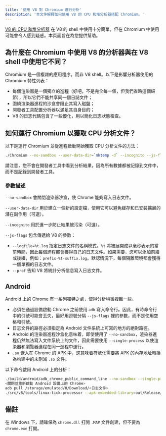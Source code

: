 ```yaml
---
title: '使用 V8 對 Chromium 進行分析'
description: '本文件解釋如何使用 V8 的 CPU 和堆分析器搭配 Chromium。'
---
```

[V8 的 CPU 和堆分析器](/docs/profile) 在 V8 的 shell 中使用十分簡單，但在 Chromium 中使用可能會令人感到疑惑。本頁面旨在為您提供幫助。

## 為什麼在 Chromium 中使用 V8 的分析器與在 V8 shell 中使用它不同？

Chromium 是一個複雜的應用程序，而非 V8 shell。以下是影響分析器使用的 Chromium 特性列表：

- 每個渲染器是一個獨立的進程（好吧，不是完全每一個，但我們省略這個細節），所以它們不能共享同一個日誌文件；
- 圍繞渲染器進程的沙盒會阻止其寫入磁盤；
- 開發者工具配置分析器以滿足其自身目的；
- V8 的日志代碼包含了一些優化，用以簡化日志狀態檢查。

## 如何運行 Chromium 以獲取 CPU 分析文件？

以下是運行 Chromium 並從進程啟動開始獲取 CPU 分析文件的方法：

```bash
./Chromium --no-sandbox --user-data-dir=`mktemp -d` --incognito --js-flags='--prof'
```

請注意，您不會在開發者工具中看到分析結果，因為所有數據都被記錄到文件中，而不是記錄到開發者工具。

### 參數描述

`--no-sandbox` 會關閉渲染器沙盒，使 Chrome 能夠寫入日志文件。

`--user-data-dir` 用於建立一個新的設定檔，使用它可以避免緩存和已安裝擴展的潛在副作用（可選）。

`--incognito` 用於進一步防止結果被污染（可選）。

`--js-flags` 包含傳遞給 V8 的參數：

- `--logfile=%t.log` 指定日志文件的名稱模式。`%t` 將被展開成以毫秒表示的當前時間，因此每個進程都會獲得自己的日志文件。如果需要，您可以添加前綴或後綴，例如：`prefix-%t-suffix.log`。默認情況下，每個隔離環境都會獲得一個單獨的日志文件。
- `--prof` 告知 V8 將統計分析信息寫入日志文件。

## Android

Android 上的 Chrome 有一系列獨特之處，使得分析稍微複雜一些。

- 必須在通過設備啟動 Chrome 之前使用 `adb` 寫入命令行。因此，有時命令行中的引號可能會丟失，最好用逗號分隔 `--js-flags` 裡的參數，而不是使用空格和引號。
- 日志文件的路徑必須指定為 Android 文件系統上可寫的地方的絕對路徑。
- Android 的渲染器進程沙盒化意味着，即使使用了 `--no-sandbox`，渲染器進程仍然無法寫入文件系統上的文件，因此需要使用 `--single-process` 以使渲染器和瀏覽器進程在同一進程中運行。
- `.so` 嵌入在 Chrome 的 APK 中，这意味着符號化需要將 APK 的內存地址轉換為构建中的未刪減 `.so` 文件。

以下命令啟用 Android 上的分析：

```bash
./build/android/adb_chrome_public_command_line --no-sandbox --single-process --js-flags='--logfile=/storage/emulated/0/Download/%t.log,--prof'
<關閉並重新啟動 Android 設備上的 Chrome>
adb pull /storage/emulated/0/Download/<日志文件>
./src/v8/tools/linux-tick-processor --apk-embedded-library=out/Release/lib.unstripped/libchrome.so --preprocess <日志文件>
```

## 備註

在 Windows 下，請確保為 `chrome.dll` 打開 `.MAP` 文件創建，但不要為 `chrome.exe` 打開。
